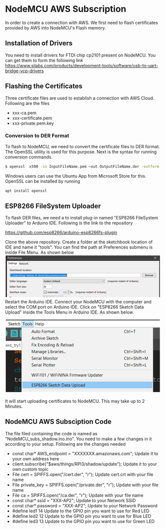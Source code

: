 # NodeMCU AWS Subscription
In order to create a connection with AWS. We first need to flash certificates provided by AWS into NodeMCU's Flash memory.
## Installation of Drivers 
You need to install drivers for FTDI chip cp2101 present on NodeMCU. You can get them to form the following link
https://www.silabs.com/products/development-tools/software/usb-to-uart-bridge-vcp-drivers 

## Flashing the Certificates
Three certificate files are used to establish a connection with AWS Cloud. Following are the files
  - xxx-ca.pem
  - xxx-certificate.pem 
  - xxx-private.pem.key
### Conversion to DER Format 
To flash to NodeMCU, we need to convert the certificate files to DER format. The OpenSSL utility is used for this purpose. Next is the syntax for running conversion commands.
```sh
$ openssl  x590 -in InputFileName.pem –out OutputFileName.der -outform DER
```
Windows users can use the Ubuntu App from Microsoft Store for this. OpenSSL can be installed by running
```sh
apt install openssl
```
## ESP8266 FileSystem Uploader
To flash DER files, we need a to install plug-in named "ESP8266 FileSystem Uploader" to Arduino IDE. Following is the link to the repository

https://github.com/esp8266/arduino-esp8266fs-plugin

Clone the above repository. Create a folder at the sketchbook location of IDE and name it "tools". You can find the path at Preferences submenu is inside File Menu. As shown below
![LocationSketch](images/sketchbookLocation.png)
Restart the Arduino IDE. Connect your NodeMCU with the computer and select the COM port on Arduino IDE. Click on "ESP8266 Sketch Data Upload" inside the Tools Menu in Arduino IDE. As shown below.

![Upload](images/Upload.png)

It will start uploading certificates to NodeMCU. This may take up to 2 Minutes.  
## NodeMCU AWS Subsciption Code
The file filed containing the code is named as "NodeMCU_subs_shadow.ino.ino". You need to make a few changes in it according to your setup. Following are the changes needed

- const char* AWS_endpoint = "XXXXXXX.amazonaws.com"; Update it to your own address here
- client.subscribe("$aws/things/RPI3/shadow/update"); Update it to your own custom topic
- File cert = SPIFFS.open("/cert.der", "r"); Update cert.crt with your file name
- File private_key = SPIFFS.open("/private.der", "r"); Update with your file name
- File ca = SPIFFS.open("/ca.der", "r"); Update with your file name
- const char* ssid = "XXX-AP2"; Update to your Network SSID
- const char* password = "XXX-AP2"; Update to your Network Password
- #define led1 14 Update to the GPIO pin you want to use for Red LED
- #define led2 12 Update to the GPIO pin you want to use for Blue LED
- #define led3 13 Update to the GPIO pin you want to use for Green LED
